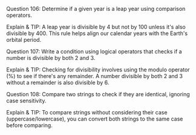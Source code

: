Question 106: Determine if a given year is a leap year using comparison operators.

Explain & TIP: A leap year is divisible by 4 but not by 100 unless it's also divisible by 400. This rule helps align our calendar years with the Earth's orbital period.



Question 107: Write a condition using logical operators that checks if a number is divisible by both 2 and 3.

Explain & TIP: Checking for divisibility involves using the modulo operator (%) to see if there's any remainder. A number divisible by both 2 and 3 without a remainder is also divisible by 6.



Question 108: Compare two strings to check if they are identical, ignoring case sensitivity.

Explain & TIP: To compare strings without considering their case (uppercase/lowercase), you can convert both strings to the same case before comparing.
